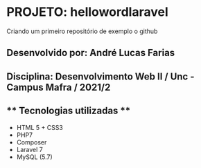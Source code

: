 # **PROJETO: hellowordlaravel**
Criando um primeiro repositório de exemplo o github

## Desenvolvido por: André Lucas Farias
## Disciplina: Desenvolvimento Web II / Unc - Campus Mafra / 2021/2

## ** Tecnologias utilizadas **
* HTML 5 + CSS3
* PHP7
* Composer
* Laravel 7
* MySQL (5.7)
